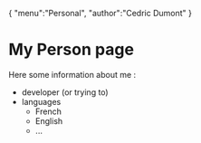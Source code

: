 {
    "menu":"Personal",
    "author":"Cedric Dumont"
}

# My Person page

Here some information about me :

- developer (or trying to)
- languages
    - French
    - English
    - ...
    
